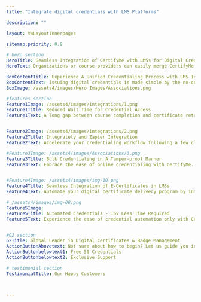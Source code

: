 ```yaml
---
title: "Integrate digital credentials with LMS Platforms"

description: ""

layout: V4LayoutInnerpages

sitemap.priority: 0.9

# hero section
HeroTitle: Seamless Integration of CertifyMe with LMSs for Digital Credential Automation
HeroText: Organizations or course providers can easily merge CertifyMe with their choice of tools/software for an up-to-date process.

BoxContentTitle: Experience A Unified Credentialing Process with LMS Integration
BoxContentText: Issuing digital credentials is made simple by the no-code integration solution of CertifyMe.  We seamlessly integrate into your existing LMSs, automate the online credentialing process and improve efficiency. We enable effortless issuance and management of verifiable credentials within your learning infrastructure. <br> Ensure your learners & members receive their certificates, badges, and diplomas right when they complete the courses. Boost your learning program’s completion rates by up to 72% and reduce the credentialing time by 84%.
BoxImage: /assets4/images/Hero Images/Associations.png

#features section
Feature1Image: /assets4/images/integrations/1.png
Feature1Title: Reduced Wait Time for Credential Access
Feature1Text: A long gap between course completion and certificate retrieval leaves a bad taste in the mouth. The API integration feature of CertifyMe reduces the workload of labor-intensive manual certificate creation and runs the credentialing process in the background. Generating and distributing e-certificates, and micro badges becomes fuss-free, saving time and ensuring accuracy in your credentialing journey.


Feature2Image: /assets4/images/integrations/2.png
Feature2Title: Integrately and Zapier Integration
Feature2Text: Accelerate your credentialing workflow following a few clicks-enabled Zapier integration to automate processes, and deliver a seamless experience to your recipients with CertifyMee's robust integrations. Start exploring the possibilities today and take your credentialing to new heights. Simply create a Zap (an automation recipe) for impromptu data retrieval from one app to another whenever a new credential is issued.

#Feature3Image: /assets4/images/Associations/3.png
Feature3Title: Bulk Credentialing in A Tamper-proof Manner
Feature3Text: Embrace the ease of online credentialing with CertifyMe. Press a single button and automatically send your certificates & badges to all recipients. Simplify the process of providing a ‘seal of approval’ to learners & members to progress their careers.


#Feature4Image: /assets4/images/img-10.png
Feature4Title: Seamless Integration of E-Certificates in LMSs
Feature4Text: Automate your digital certificate delivery program by integrating us into your existing learning management systems following a no-code integration process. Effortlessly manage your recipient data without the worry of data theft.

# /assets4/images/img-08.png
Feature5Image:
Feature5Title: Automated Credentials - 16x Less Time Required
Feature5Text: Experience the ease of credential automation only with CertifyMe. Quick delivery and tracking of as many credentials as you issue. Don’t be in the dark anymore about the future of credentials offered by you - track them down whenever you want, wherever you want.<br> Integrate us into your learning management system (LMSs) for a simplified yet effective credential management solution.


#G2 section
G2Title: Global Leader in Digital Certificates & Badge Management
ActionButtonAbovetext: Not sure about how to begin? Let us guide you in the right direction!
ActionButtonbelowtext1: Free 50 Credentials
ActionButtonbelowtext2: Exclusive Support

# testimonial section
TestimonialTitle: Our Happy Customers



---
```



